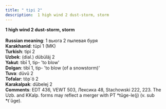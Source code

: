 ```yaml
---
title: " tipi 2"
description:  1 high wind 2 dust-storm, storm
---
```

<p data-pagefind-weight="0.5">
<strong> 1 high wind 2 dust-storm, storm</strong><br><br>
<strong>Russian meaning</strong>:  1 вьюга 2 пылевая буря<br>
<strong>Karakhanid</strong>:  tüpi 1 (MK)<br>
<strong>Turkish</strong>:  tipi 2<br>
<strong>Uzbek</strong>:  (dial.) dübüläj 2<br>
<strong>Yakut</strong>:  tibī 1, tip- 'to blow'<br>
<strong>Dolgan</strong>:  tibī 1, tip- 'to blow (of a snowstorm)'<br>
<strong>Tuva</strong>:  düvü 2<br>
<strong>Tofalar</strong>:  töp`ö 2<br>
<strong>Karakalpak</strong>:  dübelej 2<br>
<strong>Comments</strong>:  EDT 436, VEWT 503, Лексика 48, Stachowski 222, 223. The Uzb. and KKalp. forms may reflect a merger with PT *tüge-le(j) (v. sub *t`ŭge).<br>

</p>
